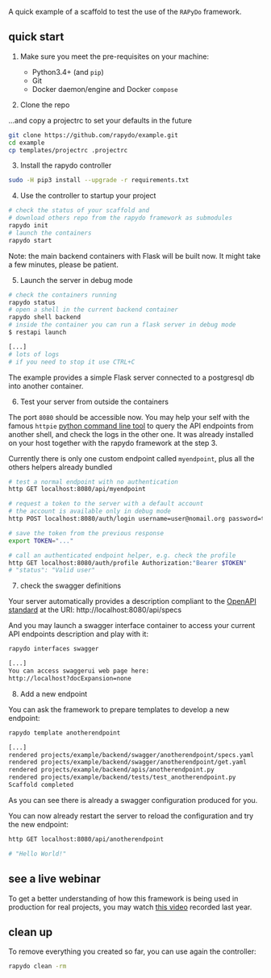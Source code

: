 
A quick example of a scaffold to test the use of the `RAPyDo` framework.

## quick start

1. Make sure you meet the pre-requisites on your machine:

    * Python3.4+ (and `pip`) 
    * Git
    * Docker daemon/engine and Docker `compose`

2. Clone the repo 

...and copy a projectrc to set your defaults in the future

```bash
git clone https://github.com/rapydo/example.git
cd example
cp templates/projectrc .projectrc
```

3. Install the rapydo controller

```bash
sudo -H pip3 install --upgrade -r requirements.txt
```

4. Use the controller to startup your project

```bash
# check the status of your scaffold and
# download others repo from the rapydo framework as submodules
rapydo init
# launch the containers
rapydo start
```

Note: the main backend containers with Flask will be built now. It might take a few minutes, please be patient.

5. Launch the server in debug mode

```bash
# check the containers running
rapydo status
# open a shell in the current backend container
rapydo shell backend
# inside the container you can run a flask server in debug mode
$ restapi launch

[...]
# lots of logs
# if you need to stop it use CTRL+C
```

The example provides a simple Flask server connected to a postgresql db into another container.

6. Test your server from outside the containers

The port `8080` should be accessible now.
You may help your self with the famous `httpie` [python command line tool](https://httpie.org/) to query the API endpoints from another shell, and check the logs in the other one. It was already installed on your host together with the rapydo framework at the step 3.

Currently there is only one custom endpoint called `myendpoint`, plus all the others helpers already bundled

```bash
# test a normal endpoint with no authentication
http GET localhost:8080/api/myendpoint

# request a token to the server with a default account
# the account is available only in debug mode
http POST localhost:8080/auth/login username=user@nomail.org password=test

# save the token from the previous response
export TOKEN="..."

# call an authenticated endpoint helper, e.g. check the profile
http GET localhost:8080/auth/profile Authorization:"Bearer $TOKEN"
# "status": "Valid user"
```

7. check the swagger definitions

Your server automatically provides a description compliant to the [OpenAPI standard]() at the URI:
http://localhost:8080/api/specs

And you may launch a swagger interface container to access your current API endpoints description and play with it:

```bash
rapydo interfaces swagger

[...]
You can access swaggerui web page here:
http://localhost?docExpansion=none
```

8. Add a new endpoint

You can ask the framework to prepare templates to develop a new endpoint:

```bash
rapydo template anotherendpoint

[...]
rendered projects/example/backend/swagger/anotherendpoint/specs.yaml
rendered projects/example/backend/swagger/anotherendpoint/get.yaml
rendered projects/example/backend/apis/anotherendpoint.py
rendered projects/example/backend/tests/test_anotherendpoint.py
Scaffold completed
```

As you can see there is already a swagger configuration produced for you.

You can now already restart the server to reload the configuration and try the new endpoint:
```bash
http GET localhost:8080/api/anotherendpoint

# "Hello World!"
```

## see a live webinar

To get a better understanding of how this framework is being used in production for real projects, you may watch [this video](http://bit.ly/b2stage_webinar) recorded last year.

## clean up

To remove everything you created so far, you can use again the controller:
```bash
rapydo clean -rm
```
